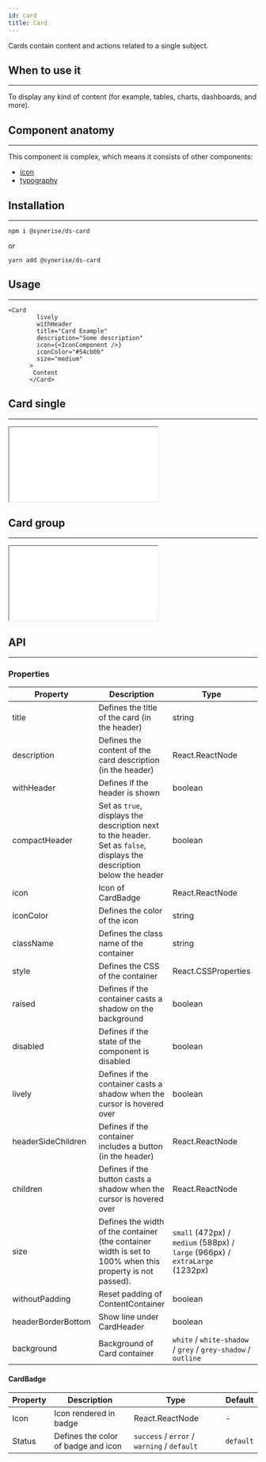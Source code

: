 ```yaml
---
id: card
title: Card
---
```


Cards contain content and actions related to a single subject.

## When to use it

---

To display any kind of content (for example, tables, charts, dashboards, and more).

## Component anatomy

---

This component is complex, which means it consists of other components:

- [icon](/docs/components/icon/)
- [typography](/docs/components/typography/)

## Installation

---

```
npm i @synerise/ds-card
```

or

```
yarn add @synerise/ds-card
```

## Usage

---

```
<Card
        lively
        withHeader
        title="Card Example"
        description="Some description"
        icon={<IconComponent />}
        iconColor="#54cb0b"
        size="medium"
      >
       Content
      </Card>
```

## Card single

---

<iframe src="/storybook-static/iframe.html?id=components-card--single"></iframe>

## Card group

---

<iframe src="/storybook-static/iframe.html?id=components-card--group"></iframe>

## API

---

### Properties

| Property           | Description                                                                                                           | Type                                                                         | Default |
| ------------------ | --------------------------------------------------------------------------------------------------------------------- | ---------------------------------------------------------------------------- | ------- |
| title              | Defines the title of the card (in the header)                                                                         | string                                                                       | -       |
| description        | Defines the content of the card description (in the header)                                                           | React.ReactNode                                                              | string  |
| withHeader         | Defines if the header is shown                                                                                        | boolean                                                                      | -       |
| compactHeader      | Set as `true`, displays the description next to the header. Set as `false`, displays the description below the header | boolean                                                                      | -       |
| icon               | Icon of CardBadge                                                                                                     | React.ReactNode                                                              | -       |
| iconColor          | Defines the color of the icon                                                                                         | string                                                                       | -       |
| className          | Defines the class name of the container                                                                               | string                                                                       | -       |
| style              | Defines the CSS of the container                                                                                      | React.CSSProperties                                                          | -       |
| raised             | Defines if the container casts a shadow on the background                                                             | boolean                                                                      | -       |
| disabled           | Defines if the state of the component is disabled                                                                     | boolean                                                                      | -       |
| lively             | Defines if the container casts a shadow when the cursor is hovered over                                               | boolean                                                                      | -       |
| headerSideChildren | Defines if the container includes a button (in the header)                                                            | React.ReactNode                                                              | -       |
| children           | Defines if the button casts a shadow when the cursor is hovered over                                                  | React.ReactNode                                                              | -       |
| size               | Defines the width of the container (the container width is set to 100% when this property is not passed).             | `small` (472px) / `medium` (588px) / `large` (966px) / `extraLarge` (1232px) | -       |
| withoutPadding     | Reset padding of ContentContainer                                                                                     | boolean                                                                      |`false`  |
| headerBorderBottom | Show line under CardHeader                                                                                            | boolean                                                                      |`false`  |
| background         | Background of Card container                                                                                               | `white` / `white-shadow` / `grey` / `grey-shadow` / `outline`                | `white` |

#### CardBadge

| Property | Description                         | Type                                        | Default   |
| -------- | ----------------------------------- | ------------------------------------------- | --------- |
| Icon     | Icon rendered in badge              | React.ReactNode                             | -         |
| Status   | Defines the color of badge and icon | `success` / `error` / `warning` / `default` | `default` |
